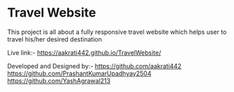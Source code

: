 # Travel Website
This project is all about a fully responsive travel website which helps user to travel his/her desired destination

Live link:- https://aakrati442.github.io/TravelWebsite/

Developed and Designed by:- 
https://github.com/aakrati442  
                            https://github.com/PrashantKumarUpadhyay2504  
                            https://github.com/YashAgrawal213
                           
